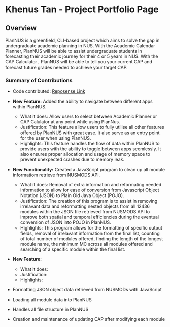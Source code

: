 # Khenus Tan - Project Portfolio Page

## Overview

PlanNUS is a greenfield, CLI-based project which aims to solve the gap in undergraduate academic planning in NUS. With the Academic Calendar Planner, PlanNUS will be able to assist undergraduate students in forecasting their academic journey for their 4 or 5 years in NUS. With the CAP Calculator , PlanNUS will be able to tell you your current CAP and forecast future grades needed to achieve your target CAP.

### Summary of Contributions

* Code contributed: [Reposense Link](https://nus-cs2113-ay2021s1.github.io/tp-dashboard/#breakdown=true&search=khenus&sort=groupTitle&sortWithin=title&since=2020-09-27&timeframe=commit&mergegroup=&groupSelect=groupByRepos&checkedFileTypes=docs~functional-code~test-code~other "Link to contributed code")

* **New Feature:** Added the ability to navigate between different apps within PlanNUS.
    * What it does: Allow users to select between Academic Planner or CAP Calulator at any point while using PlanNus.
    * Justification: This feature allow users to fully utilise all other features offered by PlanNUS with great ease. It also serve as an entry point for the user when using PlanNUS.
    * Highlights: This feature handles the flow of data within PlanNUS to provide users with the ability to toggle between apps seemlessly. It also ensures proper allocation and usage of memory space to prevent unexpected crashes due to memory leak.
    

* **New Functionality:** Created a JavaScript program to clean up all module informatiom retrieve from NUSMODS API.
    * What it does: Removal of extra information and reformating needed information to allow for ease of conversion from Javascript Object Notation (JSON) to Plain Old Java Object (POJO).
    * Justification: The creation of this program is to assist in removing irrelavant data and reformatting nested objects from all 12436 modules within the JSON file retrieved from NUSMODS API to improve both spatial and temporal efficiencies during the eventual conversion of JSON into POJO in PlanNUS.
    * Highlights: This program allows for the formatting of specific output fields, removal of irrelavant information from the final list, counting of total number of modules offered, finding the length of the longest module name, the minimum MC across all modules offered and searching of a specific module within the final list.

* **New Feature:** 
    * What it does:
    * Justification: 
    * Highlights: 

* Formatting JSON object data retrieved from NUSMODs with JavaScript
* Loading all module data into PlanNUS
* Handles all file structure in PlanNUS
* Creation and maintenance of updating CAP after modifying each module

